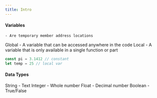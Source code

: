 ```yaml
---
title: Intro
---
```

#### Variables
	- Are temporary member address locations

Global - A variable that can be accessed anywhere in the code
Local - A variable that is only available in a single function or part

```js
const pi = 3.1412 // constant
let temp = 25 // local var
```


#### Data Types
String - Text
Integer - Whole number
Float - Decimal number
Boolean - True/False





